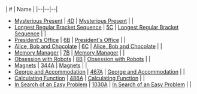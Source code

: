 | # | Name |
|--|--|--|
- [Mysterious Present](4D.cpp)
| [4D](https://codeforces.com/problemset/problem/4/D) | [Mysterious Present](4D.cpp) |  |
- [Longest Regular Bracket Sequence](5C.cpp)
| [5C](https://codeforces.com/problemset/problem/5/C) | [Longest Regular Bracket Sequence](5C.cpp) |  |
- [President's Office](6B.cpp)
| [6B](https://codeforces.com/problemset/problem/6/B) | [President's Office](6B.cpp) |  |
- [Alice, Bob and Chocolate](6C.cpp)
| [6C](https://codeforces.com/problemset/problem/6/C) | [Alice, Bob and Chocolate](6C.cpp) |  |
- [Memory Manager](7B.cpp)
| [7B](https://codeforces.com/problemset/problem/7/B) | [Memory Manager](7B.cpp) |  |
- [Obsession with Robots](8B.cpp)
| [8B](https://codeforces.com/problemset/problem/8/B) | [Obsession with Robots](8B.cpp) |  |
- [Magnets](344A.cpp)
| [344A](https://codeforces.com/problemset/problem/344/A) | [Magnets](344A.cpp) |  |
- [George and Accommodation](467A.cpp)
| [467A](https://codeforces.com/problemset/problem/467/A) | [George and Accommodation](467A.cpp) |  |
- [Calculating Function](486A.cpp)
| [486A](https://codeforces.com/problemset/problem/486/A) | [Calculating Function](486A.cpp) |  |
- [In Search of an Easy Problem](1030A.cpp)
| [1030A](https://codeforces.com/problemset/problem/1030/A) | [In Search of an Easy Problem](1030A.cpp) |  |

